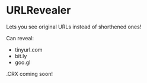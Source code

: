 URLRevealer
===========

Lets you see original URLs instead of shorthened ones!

Can reveal:
* tinyurl.com
* bit.ly
* goo.gl


.CRX coming soon!